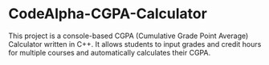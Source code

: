 # CodeAlpha-CGPA-Calculator
This project is a console-based CGPA (Cumulative Grade Point Average) Calculator written in C++. It allows students to input grades and credit hours for multiple courses and automatically calculates their CGPA.
